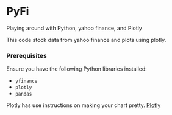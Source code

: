# PyFi 

Playing around with Python, yahoo finance, and Plotly 

This code stock data from yahoo finance and plots using plotly.

### Prerequisites

Ensure you have the following Python libraries installed:

- `yfinance`
- `plotly`
- `pandas`

Plotly has use instructions on making your chart pretty. 
[Plotly](https://plotly.com/python/candlestick-charts/)
